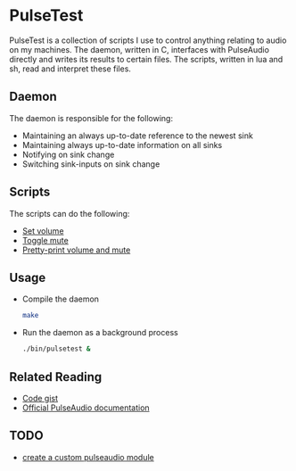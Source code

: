 
# PulseTest

PulseTest is a collection of scripts I use to control anything relating to audio on my machines.
The daemon, written in C, interfaces with PulseAudio directly and writes its results to certain files.
The scripts, written in lua and sh, read and interpret these files.

## Daemon

The daemon is responsible for the following:
- Maintaining an always up-to-date reference to the newest sink
- Maintaining always up-to-date information on all sinks
- Notifying on sink change
- Switching sink-inputs on sink change

## Scripts

The scripts can do the following:
- [Set volume](chvol)
- [Toggle mute](togglemute)
- [Pretty-print volume and mute](volume)

## Usage

- Compile the daemon
	```sh
	make
	```
- Run the daemon as a background process
	```sh
	./bin/pulsetest &
	```

## Related Reading

- [Code gist](https://gist.github.com/jasonwhite/1df6ee4b5039358701d2)
- [Official PulseAudio documentation](https://freedesktop.org/software/pulseaudio/doxygen/)

## TODO

- [create a custom pulseaudio module](https://www.freedesktop.org/wiki/Software/PulseAudio/Documentation/Developer/Modules/)

